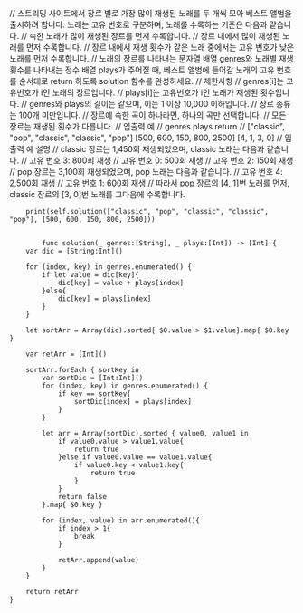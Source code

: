 
//        스트리밍 사이트에서 장르 별로 가장 많이 재생된 노래를 두 개씩 모아 베스트 앨범을 출시하려 합니다. 노래는 고유 번호로 구분하며, 노래를 수록하는 기준은 다음과 같습니다.
//        속한 노래가 많이 재생된 장르를 먼저 수록합니다.
//        장르 내에서 많이 재생된 노래를 먼저 수록합니다.
//        장르 내에서 재생 횟수가 같은 노래 중에서는 고유 번호가 낮은 노래를 먼저 수록합니다.
//        노래의 장르를 나타내는 문자열 배열 genres와 노래별 재생 횟수를 나타내는 정수 배열 plays가 주어질 때, 베스트 앨범에 들어갈 노래의 고유 번호를 순서대로 return 하도록 solution 함수를 완성하세요.
//        제한사항
//        genres[i]는 고유번호가 i인 노래의 장르입니다.
//        plays[i]는 고유번호가 i인 노래가 재생된 횟수입니다.
//        genres와 plays의 길이는 같으며, 이는 1 이상 10,000 이하입니다.
//        장르 종류는 100개 미만입니다.
//        장르에 속한 곡이 하나라면, 하나의 곡만 선택합니다.
//        모든 장르는 재생된 횟수가 다릅니다.
//        입출력 예
//        genres    plays    return
//        ["classic", "pop", "classic", "classic", "pop"]    [500, 600, 150, 800, 2500]    [4, 1, 3, 0]
//        입출력 예 설명
//        classic 장르는 1,450회 재생되었으며, classic 노래는 다음과 같습니다.
//        고유 번호 3: 800회 재생
//        고유 번호 0: 500회 재생
//        고유 번호 2: 150회 재생
//        pop 장르는 3,100회 재생되었으며, pop 노래는 다음과 같습니다.
//        고유 번호 4: 2,500회 재생
//        고유 번호 1: 600회 재생
//        따라서 pop 장르의 [4, 1]번 노래를 먼저, classic 장르의 [3, 0]번 노래를 그다음에 수록합니다.
        
        print(self.solution(["classic", "pop", "classic", "classic", "pop"], [500, 600, 150, 800, 2500]))
        
        
            func solution(_ genres:[String], _ plays:[Int]) -> [Int] {
        var dic = [String:Int]()
        
        for (index, key) in genres.enumerated() {
            if let value = dic[key]{
                dic[key] = value + plays[index]
            }else{
                dic[key] = plays[index]
            }
        }
        
        let sortArr = Array(dic).sorted{ $0.value > $1.value}.map{ $0.key }
        
        var retArr = [Int]()
        
        sortArr.forEach { sortKey in
            var sortDic = [Int:Int]()
            for (index, key) in genres.enumerated() {
                if key == sortKey{
                    sortDic[index] = plays[index]
                }
            }
            
            let arr = Array(sortDic).sorted { value0, value1 in
                if value0.value > value1.value{
                    return true
                }else if value0.value == value1.value{
                    if value0.key < value1.key{
                        return true
                    }
                }
                return false
            }.map{ $0.key }
            
            for (index, value) in arr.enumerated(){
                if index > 1{
                    break
                }
                
                retArr.append(value)
            }
        }
        
        return retArr
    }
